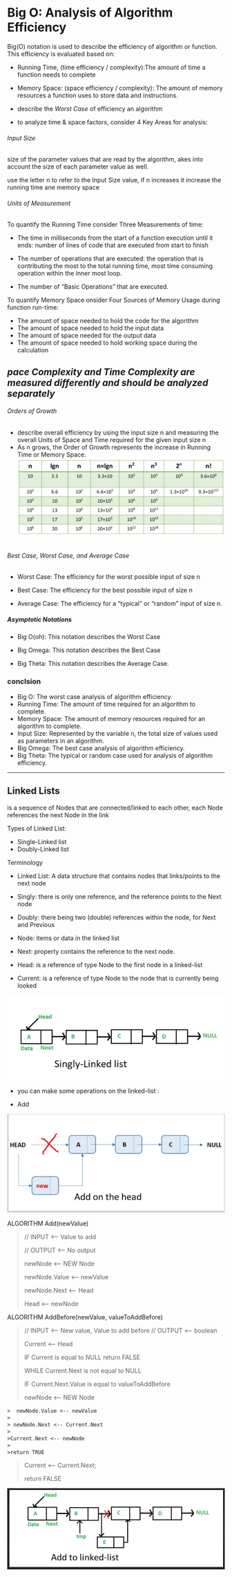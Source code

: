 # 
# Big O: Analysis of Algorithm Efficiency

Big(O) notation is used to describe the efficiency of algorithm or function. 
This efficiency is evaluated based on:
- Running Time, (time efficiency / complexity):The amount of time a function needs to complete

- Memory Space: (space efficiency / complexity): The amount of memory resources a function uses to store data and instructions.

- describe the *Worst Case* of efficiency an algorithm 

-  to analyze time & space factors, consider 4 Key Areas for analysis: 

###### Input Size
size of the parameter values that are read by the algorithm, akes into account the size of each parameter value as well.

use the letter n to refer to the Input Size value, if n increases it increase the running time ane memory space

###### Units of Measurement

 To quantify the Running Time consider Three Measurements of time:

 * The time in milliseconds from the start of a function execution until it ends: number of lines of code that are executed from start to finish

 * The number of operations that are executed: the operation that is contributing the most to the total running time, most time consuming operation within the inner most loop.

 * The number of “Basic Operations” that are executed.

 To quantify Memory Space onsider Four Sources of Memory Usage during function run-time:

 * The amount of space needed to hold the code for the algorithm
 * The amount of space needed to hold the input data
 * The amount of space needed for the output data
 * The amount of space needed to hold working space during the calculation

## *pace Complexity and Time Complexity are measured differently and should be analyzed separately*



###### Orders of Growth

* describe overall efficiency by using the input size n and measuring the overall Units of Space and Time required for the given input size n
*  As n grows, the Order of Growth represents the increase in Running Time or Memory Space.
![Orders of Growth ](./images/growthofn.jpg)

###### Best Case, Worst Case, and Average Case
 * Worst Case: The efficiency for the worst possible input of size n

 * Best Case: The efficiency for the best possible input of size n

 * Average Case: The efficiency for a “typical” or “random” input of size n.


 ##### Asymptotic Notations
 
 * Big O(oh): This notation describes the Worst Case

 * Big Omega: This notation describes the Best Case

 * Big Theta: This notation describes the Average Case.


### conclsion 
* Big O: The worst case analysis of algorithm efficiency.
* Running Time: The amount of time required for an algorithm to complete.
* Memory Space: The amount of memory resources required for an algorithm to complete.
* Input Size: Represented by the variable n, the total size of values used as parameters in an algorithm.
* Big Omega: The best case analysis of algorithm efficiency.
* Big Theta: The typical or random case used for analysis of algorithm efficiency.

-----------------------------------------------------------------------

## Linked Lists

 is a sequence of Nodes that are connected/linked to each other, each Node references the next Node in the link

 Types of Linked List:
 * Single-Linked list
 * Doubly-Linked list

 Terminology

 * Linked List: A data structure that contains nodes that links/points to the next node

 * Singly:  there is only one reference, and the reference points to the Next node 

 * Doubly: there being two (double) references within the node, for Next and Previous

 * Node: items or data in the linked list

 * Next: property contains the reference to the next node.

 * Head: is a reference of type Node to the first node in a linked-list

 * Current: is a reference of type Node to the node that is currently being looked 

 ![Linked list ](./images/linkedlist.jpg)

 * you can make some operations on the linked-list :

 * Add 

![Linked list ](./images/Addhead.jpg)




ALGORITHM Add(newValue)


> // INPUT <-- Value to add
>
> // OUTPUT <-- No output
>
> newNode <-- NEW Node
>
>  newNode.Value <-- newValue
>
>  newNode.Next <-- Head
>
>  Head <-- newNode




ALGORITHM AddBefore(newValue, valueToAddBefore)

>// INPUT <-- New value, Value to add before
>// OUTPUT <-- boolean
>
> Current <-- Head
>
> IF Current is equal to NULL
  >  return FALSE
>
> WHILE Current.Next is not equal to NULL
>
  >  IF Current.Next.Value is equal to valueToAddBefore
  >
   >   newNode <-- NEW Node
   >
    >  newNode.Value <-- newValue
    >
    > newNode.Next <-- Current.Next
    >
    >Current.Next <-- newNode
    >
    >return TRUE
>
   > Current <-- Current.Next;
>
 > return FALSE

 ![Linked list ](./images/addllist.jpg)